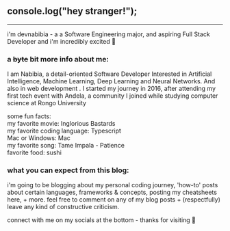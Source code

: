 
## console.log("hey stranger!"); 
___
i'm devnabibia - a a Software Engineering major, and aspiring Full Stack Developer and i'm incredibly excited 🥳

### a ~~byte~~ bit more info about me:
I am Nabibia, a detail-oriented Software Developer Interested in Artificial Intelligence, Machine Learning, Deep Learning and Neural Networks. And also in web development . I started my journey in 2016, after attending my first tech event with Andela, a community I joined while studying computer science at Rongo University

some fun facts: <br>
my favorite movie: Inglorious Bastards <br>
my favorite coding language: Typescript<br>
Mac or Windows: Mac <br>
my favorite song: Tame Impala - Patience <br>
favorite food: sushi <br>

### what you can expect from this blog:

i'm going to be blogging about my personal coding journey, 'how-to' posts about certain languages, frameworks & concepts, posting my cheatsheets here, + more. feel free to comment on any of my blog posts + (respectfully) leave any kind of constructive criticism. 

connect with me on my socials at the bottom - thanks for visiting 🧡
